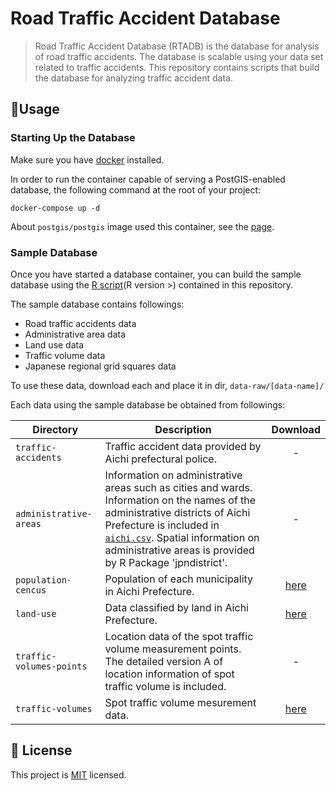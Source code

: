 # Road Traffic Accident Database

> Road Traffic Accident Database (RTADB) is the database for analysis of road traffic accidents.
> The database is scalable using your data set related to traffic accidents.
> This repository contains scripts that build the database for analyzing traffic accident data.

## 🚀Usage

### Starting Up the Database

Make sure you have [docker](https://www.docker.com/) installed.

In order to run the container capable of serving a PostGIS-enabled database, the following command at the root of your project:

    docker-compose up -d

About `postgis/postgis` image used this container, see the [page](https://github.com/postgis/docker-postgis).

### Sample Database

Once you have started a database container, you can build the sample database using the [R script](R/build-database.R)(R version >) contained in this repository.

The sample database contains followings:

- Road traffic accidents data
- Administrative area data
- Land use data
- Traffic volume data
- Japanese regional grid squares data

To use these data, download each and place it in dir, `data-raw/[data-name]/`

Each data using the sample database be obtained from followings:

| **Directory** | **Description** | **Download** |
| -- | -- |:--:|
| `traffic-accidents` | Traffic accident data provided by Aichi prefectural police. | - |
| `administrative-areas` | Information on administrative areas such as cities and wards. Information on the names of the administrative districts of Aichi Prefecture is included in [`aichi.csv`](data-raw/administrative-areas/aichi.csv). Spatial information on administrative areas is provided by R Package 'jpndistrict'. | - |
| `population-cencus` | Population of each municipality in Aichi Prefecture. | [here](https://www.e-stat.go.jp/stat-search/files?page=1&layout=datalist&toukei=00200521&tstat=000001049104&cycle=0&tclass1=000001049105&stat_infid=000032143614&tclass2val=0) |
| `land-use` | Data classified by land in Aichi Prefecture. | [here](https://nlftp.mlit.go.jp/kokjo/inspect/landclassification/land/dojyou.html) |
| `traffic-volumes-points` | Location data of the spot traffic volume measurement points. The detailed version A of location information of spot traffic volume is included. | - |
| `traffic-volumes` | Spot traffic volume mesurement data. | [here](https://www.jartic.or.jp/service/opendata/) |

## 📝 License

This project is [MIT](LICENSE) licensed.
